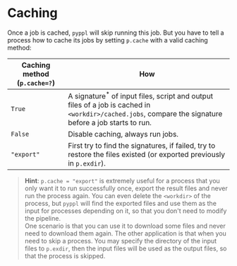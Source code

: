 # Caching
<!-- toc -->

Once a job is cached, `pyppl` will skip running this job. But you have to tell a process how to cache its jobs by setting `p.cache` with a valid caching method:

|Caching method (`p.cache=?`)|How|
|-|-|
|`True`|A signature<sup>*</sup> of input files, script and output files of a job is cached in `<workdir>/cached.jobs`, compare the signature before a job starts to run.|
|`False`| Disable caching, always run jobs.|
|`"export"`| First try to find the signatures, if failed, try to restore the files existed (or exported previously in `p.exdir`).

  
> **Hint**: `p.cache = "export"` is extremely useful for a process that you only want it to run successfully once, export the result files and never run the process again. You can even delete the `<workdir>` of the process, but `pyppl` will find the exported files and use them as the input for processes depending on it, so that you don't need to modify the pipeline.  
One scenario is that you can use it to download some files and never need to download them again.
The other application is that when you need to skip a process. You may specify the directory of the input files to `p.exdir`, then the input files will be used as the output files, so that the process is skipped.
